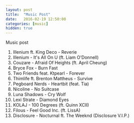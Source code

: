 ```yaml
---
layout: post
title:  "Music Post"
date:   2016-02-19 12:50:00
categories: [music]
hidden: true
---
```

Music post

1. Illenium ft. King Deco - Reverie
2. Illenium - It's All On U (ft. Liam O'Donnell)
3. Couzare - Afraid Of Heights (ft. April Cheung)
4. Bryce Fox - Burn Fast
5. Two Friends feat. Ktpearl - Forever
6. Thimlife ft. Brenton Mattheus - Survive
7. Pegboard Nerds - Heartbit (feat. Tia)
8. Nicoline - No Suitcase
9. Luna Shadows - Cry Wolf
10. Lexi Strate - Diamond Eyes
11. KOLAJ - 100 Degrees (ft. Quinn XCII)
12. Filous - Feel Good Inc. (ft. LissA)
13. Disclosure - Nocturnal ft. The Weeknd (Disclosure V.I.P.)

